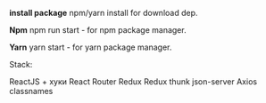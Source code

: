 **install package**
npm/yarn install for download dep.<p>
**Npm**
npm run start - for npm package manager.<p>
**Yarn**
yarn start - for yarn package manager.<p>

Stack:

ReactJS + хуки
React Router
Redux
Redux thunk
json-server
Axios
classnames

